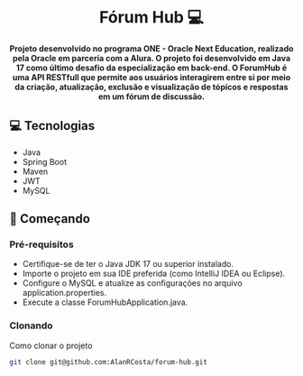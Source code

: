 <h1 align="center" style="font-weight: bold;">Fórum Hub 💻</h1>

<p align="center">
    <b>Projeto desenvolvido no programa ONE - Oracle Next Education, realizado pela Oracle em parceria com a Alura. 
      O projeto foi desenvolvido em Java 17 como último desafio da especialização em back-end. 
      O ForumHub é uma API RESTfull que permite aos usuários interagirem entre si por meio da criação, atualização, exclusão e visualização de tópicos e respostas em um fórum de discussão.
    </b>
</p>

<h2 id="tech">💻 Tecnologias </h2>

- Java
- Spring Boot
- Maven
- JWT
- MySQL

<h2 id="started">🚀 Começando</h2>

<h3>Pré-requisitos</h3>

- Certifique-se de ter o Java JDK 17 ou superior instalado.
- Importe o projeto em sua IDE preferida (como IntelliJ IDEA ou Eclipse).
- Configure o MySQL e atualize as configurações no arquivo application.properties.
- Execute a classe ForumHubApplication.java.

<h3>Clonando</h3>

Como clonar o projeto

```bash
git clone git@github.com:AlanRCosta/forum-hub.git
```
